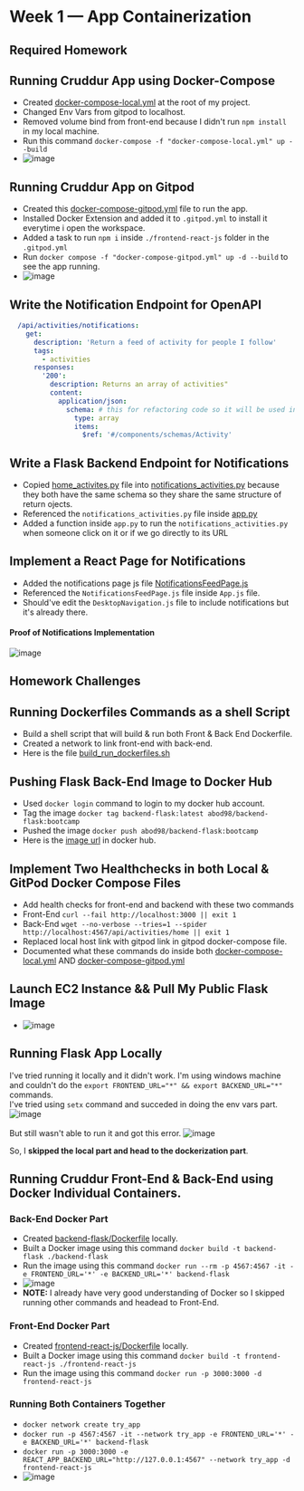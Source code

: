 # Week 1 — App Containerization
## Required Homework

## Running Cruddur App using Docker-Compose
- Created [docker-compose-local.yml](https://github.com/AbdassalamAhmad/aws-bootcamp-cruddur-2023/blob/main/docker-compose-local.yml) at the root of my project.
- Changed Env Vars from gitpod to localhost.
- Removed volume bind from front-end because I didn't run `npm install` in my local machine.
- Run this command `docker-compose -f "docker-compose-local.yml" up --build`
- ![image](https://user-images.githubusercontent.com/83673888/220248434-9a35849e-83ad-4c6d-a6bb-a4ea76093628.png)

## Running Cruddur App on Gitpod
- Created this [docker-compose-gitpod.yml](https://github.com/AbdassalamAhmad/aws-bootcamp-cruddur-2023/blob/main/docker-compose-gitpod.yml) file to run the app.
- Installed Docker Extension and added it to `.gitpod.yml` to install it everytime i open the workspace.
- Added a task to run `npm i` inside `./frontend-react-js` folder in the `.gitpod.yml`
- Run `docker compose -f "docker-compose-gitpod.yml" up -d --build` to see the app running.
- ![image](https://user-images.githubusercontent.com/83673888/220312889-6808ae01-4981-495c-b901-72a42924c33e.png)


## Write the Notification Endpoint for OpenAPI
```yml
  /api/activities/notifications:
    get:
      description: 'Return a feed of activity for people I follow'
      tags:
        - activities
      responses:
        '200':
          description: Returns an array of activities"
          content:
            application/json:
              schema: # this for refactoring code so it will be used in other parts of the code like in home activity
                type: array
                items:
                  $ref: '#/components/schemas/Activity'
```

## Write a Flask Backend Endpoint for Notifications
- Copied [home_activites.py](https://github.com/AbdassalamAhmad/aws-bootcamp-cruddur-2023/blob/main/backend-flask/services/home_activities.py) file into [notifications_activities.py](https://github.com/AbdassalamAhmad/aws-bootcamp-cruddur-2023/blob/main/backend-flask/services/notifications_activities.py) because they both have the same schema so they share the same structure of return ojects.
- Referenced the `notifications_activities.py` file inside [app.py](https://github.com/AbdassalamAhmad/aws-bootcamp-cruddur-2023/blob/main/backend-flask/app.py)
- Added a function inside `app.py` to run the `notifications_activities.py` when someone click on it or if we go directly to its URL

## Implement a React Page for Notifications
- Added the notifications page js file [NotificationsFeedPage.js](https://github.com/AbdassalamAhmad/aws-bootcamp-cruddur-2023/blob/main/frontend-react-js/src/pages/NotificationsFeedPage.js)
- Referenced the `NotificationsFeedPage.js` file inside `App.js` file.
- Should've edit the `DesktopNavigation.js` file to include notifications but it's already there.

#### Proof of Notifications Implementation
![image](https://user-images.githubusercontent.com/83673888/220822698-d5058cba-2af8-420f-ad11-7231d8715b5d.png)









## Homework Challenges
## Running Dockerfiles Commands as a shell Script
- Build a shell script that will build & run both Front & Back End Dockerfile.
- Created a network to link front-end with back-end.
- Here is the file [build_run_dockerfiles.sh](https://github.com/AbdassalamAhmad/aws-bootcamp-cruddur-2023/blob/main/build_run_dockerfiles.sh)

## Pushing Flask Back-End Image to Docker Hub
- Used `docker login` command to login to my docker hub account.
- Tag the image `docker tag backend-flask:latest abod98/backend-flask:bootcamp`
- Pushed the image `docker push abod98/backend-flask:bootcamp`
- Here is the [image url](https://hub.docker.com/r/abod98/backend-flask) in docker hub.

## Implement Two Healthchecks in both Local & GitPod Docker Compose Files
- Add health checks for front-end and backend with these two commands
- Front-End `curl --fail http://localhost:3000 || exit 1`
- Back-End `wget --no-verbose --tries=1 --spider http://localhost:4567/api/activities/home || exit 1`
- Replaced local host link with gitpod link in gitpod docker-compose file.
- Documented what these commands do inside both [docker-compose-local.yml](https://github.com/AbdassalamAhmad/aws-bootcamp-cruddur-2023/blob/main/docker-compose-local.yml) AND [docker-compose-gitpod.yml](https://github.com/AbdassalamAhmad/aws-bootcamp-cruddur-2023/blob/main/docker-compose-gitpod.yml)

## Launch EC2 Instance && Pull My Public Flask Image
- ![image](https://user-images.githubusercontent.com/83673888/220558794-f5a02325-3a8c-4c1e-95fd-bbf825ee828b.png)


## Running Flask App Locally
I've tried running it locally and it didn't work.
I'm using windows machine and couldn't do the `export FRONTEND_URL="*" && export BACKEND_URL="*"` commands.<br> 
I've tried using `setx` command and succeded in doing the env vars part.
![image](https://user-images.githubusercontent.com/83673888/220041362-7831572b-77c3-491c-b679-b9eba33cce20.png)<br><br>
But still wasn't able to run it and got this error.
![image](https://user-images.githubusercontent.com/83673888/220041322-6b49d9d3-1cd6-472c-af80-44c6459b376b.png)

So, I **skipped the local part and head to the dockerization part**.

## Running Cruddur Front-End & Back-End using Docker Individual Containers.
### Back-End Docker Part

- Created [backend-flask/Dockerfile](https://github.com/AbdassalamAhmad/aws-bootcamp-cruddur-2023/blob/main/backend-flask/Dockerfile) locally.
- Built a Docker image using this command  `docker build -t backend-flask ./backend-flask`
- Run the image using this command `docker run --rm -p 4567:4567 -it -e FRONTEND_URL='*' -e BACKEND_URL='*' backend-flask`
- ![image](https://user-images.githubusercontent.com/83673888/220186386-6d2442f6-2288-4bcd-bd09-50a1fea97ad0.png)
- **NOTE:** I already have very good understanding of Docker so I skipped running other commands and headead to Front-End.

### Front-End Docker Part

- Created [frontend-react-js/Dockerfile](https://github.com/AbdassalamAhmad/aws-bootcamp-cruddur-2023/blob/main/frontend-react-js/Dockerfile) locally.
- Built a Docker image using this command `docker build -t frontend-react-js ./frontend-react-js`
- Run the image using this command `docker run -p 3000:3000 -d frontend-react-js`

### Running Both Containers Together
- `docker network create try_app`
- `docker run -p 4567:4567 -it --network try_app -e FRONTEND_URL='*' -e BACKEND_URL='*' backend-flask`
- `docker run -p 3000:3000 -e REACT_APP_BACKEND_URL="http://127.0.0.1:4567" --network try_app -d frontend-react-js`
- ![image](https://user-images.githubusercontent.com/83673888/220197021-e303a4dd-3585-4ca0-8978-00028c9798e4.png)
